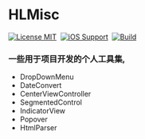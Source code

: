 # HLMisc

[![License MIT](https://img.shields.io/badge/license-MIT-green.svg?style=flat)](https://github.com/CoderZHL/HLMisc/blob/master/LICENSE)&nbsp;
[![iOS Support](https://img.shields.io/badge/support-iOS%208%2B%20-blue.svg?style=flat)](https://www.apple.com/nl/ios/)&nbsp;
[![Build](https://img.shields.io/travis/rust-lang/rust/master.svg)](https://github.com/mengxianliang/XLKit)

### 一些用于项目开发的个人工具集,

- DropDownMenu
- DateConvert
- CenterViewController
- SegmentedControl
- IndicatorView
- Popover
- HtmlParser
